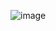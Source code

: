 

![image](https://github.com/JamesVST/Flappy_Bird_Inspired/assets/119830538/77694202-5bed-4e76-8d98-baf51929de33)
